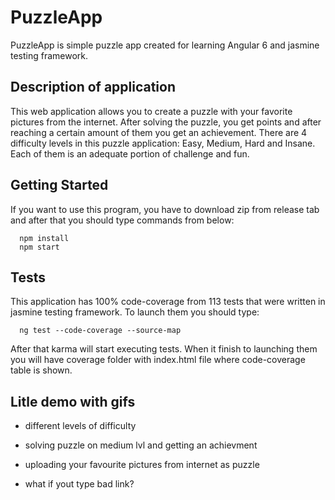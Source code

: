 # PuzzleApp
PuzzleApp is simple puzzle app created for learning Angular 6 and jasmine testing framework.

## Description of application
This web application allows you to create a puzzle with your favorite pictures from the internet. After solving the puzzle, you get points and after reaching a certain amount of them you get an achievement. There are 4 difficulty levels in this puzzle application: Easy, Medium, Hard and Insane. Each of them is an adequate portion of challenge and fun.

## Getting Started
If you want to use this program, you have to download zip from release tab and after that you should type commands from below:
```
  npm install
  npm start
```

## Tests
This application has 100% code-coverage from 113 tests that were written in jasmine testing framework.
To launch them you should type:
```
  ng test --code-coverage --source-map
```
After that karma will start executing tests. When it finish to launching them you will have coverage folder with index.html file where code-coverage table is shown.

## Litle demo with gifs
- different levels of difficulty

- solving puzzle on medium lvl and getting an achievment

- uploading your favourite pictures from internet as puzzle

- what if yout type bad link?

